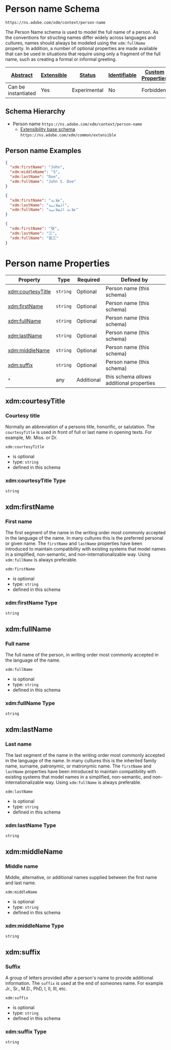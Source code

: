 
# Person name Schema

```
https://ns.adobe.com/xdm/context/person-name
```

The Person Name schema is used to model the full name of a person.
As the conventions for structing names differ widely across languages and cultures, names should always be modeled using the `xdm:fullName` property.
In addition, a number of optional properties are made available that can be used in situations that require using only a fragment of the full name, such as creating a formal or informal greeting.


| [Abstract](../../abstract.md) | [Extensible](../../extensions.md) | [Status](../../status.md) | [Identifiable](../../id.md) | [Custom Properties](../../extensions.md) | [Additional Properties](../../extensions.md) | Defined In |
|-------------------------------|-----------------------------------|---------------------------|-----------------------------|------------------------------------------|----------------------------------------------|------------|
| Can be instantiated | Yes | Experimental | No | Forbidden | Permitted | [context/person-name.schema.json](context/person-name.schema.json) |
## Schema Hierarchy

* Person name `https://ns.adobe.com/xdm/context/person-name`
  * [Extensibility base schema](../common/extensible.schema.md) `https://ns.adobe.com/xdm/common/extensible`


## Person name Examples

```json
{
  "xdm:firstName": "John",
  "xdm:middleName": "S",
  "xdm:lastName": "Doe",
  "xdm:fullName": "John S. Doe"
}
```

```json
{
  "xdm:firstName": "فلانة",
  "xdm:lastName": "الفلانية",
  "xdm:fullName": "فلانة الفلانية"
}
```

```json
{
  "xdm:firstName": "张",
  "xdm:lastName": "三",
  "xdm:fullName": "张三"
}
```


# Person name Properties

| Property | Type | Required | Defined by |
|----------|------|----------|------------|
| [xdm:courtesyTitle](#xdmcourtesytitle) | `string` | Optional | Person name (this schema) |
| [xdm:firstName](#xdmfirstname) | `string` | Optional | Person name (this schema) |
| [xdm:fullName](#xdmfullname) | `string` | Optional | Person name (this schema) |
| [xdm:lastName](#xdmlastname) | `string` | Optional | Person name (this schema) |
| [xdm:middleName](#xdmmiddlename) | `string` | Optional | Person name (this schema) |
| [xdm:suffix](#xdmsuffix) | `string` | Optional | Person name (this schema) |
| `*` | any | Additional | this schema *allows* additional properties |

## xdm:courtesyTitle
### Courtesy title

Normally an abbreviation of a persons title, honorific, or salutation. The `courtesyTitle` is used in front of full or last name in opening texts. For example, Mr. Miss. or Dr.

`xdm:courtesyTitle`
* is optional
* type: `string`
* defined in this schema

### xdm:courtesyTitle Type


`string`






## xdm:firstName
### First name

The first segment of the name in the writing order most commonly accepted in the language of the name. In many cultures this is the preferred personal or given name. The `firstName` and `lastName` properties have been introduced to maintain compatibility with existing systems that model names in a simplified, non-semantic, and non-internationalizable way. Using `xdm:fullName` is always preferable.

`xdm:firstName`
* is optional
* type: `string`
* defined in this schema

### xdm:firstName Type


`string`






## xdm:fullName
### Full name

The full name of the person, in writing order most commonly accepted in the language of the name.

`xdm:fullName`
* is optional
* type: `string`
* defined in this schema

### xdm:fullName Type


`string`






## xdm:lastName
### Last name

The last segment of the name in the writing order most commonly accepted in the language of the name. In many cultures this is the inherited family name, surname, patronymic, or matronymic name. The `firstName` and `lastName` properties have been introduced to maintain compatibility with existing systems that model names in a simplified, non-semantic, and non-internationalizable way. Using `xdm:fullName` is always preferable.

`xdm:lastName`
* is optional
* type: `string`
* defined in this schema

### xdm:lastName Type


`string`






## xdm:middleName
### Middle name

Middle, alternative, or additional names supplied between the first name and last name.

`xdm:middleName`
* is optional
* type: `string`
* defined in this schema

### xdm:middleName Type


`string`






## xdm:suffix
### Suffix

A group of letters provided after a person's name to provide additional information. The `suffix` is used at the end of someones name. For example Jr., Sr., M.D., PhD, I, II, III, etc.

`xdm:suffix`
* is optional
* type: `string`
* defined in this schema

### xdm:suffix Type


`string`





